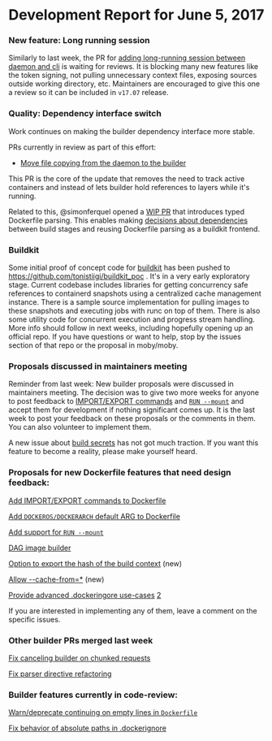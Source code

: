 # Development Report for June 5, 2017

### New feature: Long running session

Similarly to last week, the PR for [adding long-running session between daemon and cli](https://github.com/helmutkemper/moby/pull/32677) is waiting for reviews.  It is blocking many new features like the token signing, not pulling unnecessary context files, exposing sources outside working directory, etc. Maintainers are encouraged to give this one a review so it can be included in `v17.07` release.


### Quality: Dependency interface switch

Work continues on making the builder dependency interface more stable.

PRs currently in review as part of this effort:

- [Move file copying from the daemon to the builder](https://github.com/helmutkemper/moby/pull/33454)

This PR is the core of the update that removes the need to track active containers and instead of lets builder hold references to layers while it's running.

Related to this, @simonferquel opened a [WIP PR](https://github.com/helmutkemper/moby/pull/33492) that introduces typed Dockerfile parsing. This enables making [decisions about dependencies](https://github.com/helmutkemper/moby/issues/32550#issuecomment-297867334) between build stages and reusing Dockerfile parsing as a buildkit frontend.

### Buildkit

Some initial proof of concept code for [buildkit](https://github.com/helmutkemper/moby/issues/32925) has been pushed to https://github.com/tonistiigi/buildkit_poc . It's in a very early exploratory stage. Current codebase includes libraries for getting concurrency safe references to containerd snapshots using a centralized cache management instance. There is a sample source implementation for pulling images to these snapshots and executing jobs with runc on top of them. There is also some utility code for concurrent execution and progress stream handling. More info should follow in next weeks, including hopefully opening up an official repo. If you have questions or want to help, stop by the issues section of that repo or the proposal in moby/moby.

### Proposals discussed in maintainers meeting

Reminder from last week: New builder proposals were discussed in maintainers meeting. The decision was to give two more weeks for anyone to post feedback to [IMPORT/EXPORT commands](https://github.com/helmutkemper/moby/issues/32100) and [`RUN --mount`](https://github.com/helmutkemper/moby/issues/32507) and accept them for development if nothing significant comes up. It is the last week to post your feedback on these proposals or the comments in them. You can also volunteer to implement them.

A new issue about [build secrets](https://github.com/helmutkemper/moby/issues/33343) has not got much traction. If you want this feature to become a reality, please make yourself heard.

### Proposals for new Dockerfile features that need design feedback:

[Add IMPORT/EXPORT commands to Dockerfile](https://github.com/helmutkemper/moby/issues/32100)

[Add `DOCKEROS/DOCKERARCH` default ARG to Dockerfile](https://github.com/helmutkemper/moby/issues/32487)

[Add support for `RUN --mount`](https://github.com/helmutkemper/moby/issues/32507)

[DAG image builder](https://github.com/helmutkemper/moby/issues/32550)

[Option to export the hash of the build context](https://github.com/helmutkemper/moby/issues/32963) (new)

[Allow --cache-from=*](https://github.com/helmutkemper/moby/issues/33002#issuecomment-299041162) (new)

[Provide advanced .dockeringore use-cases](https://github.com/helmutkemper/moby/issues/12886) [2](https://github.com/helmutkemper/moby/issues/12886#issuecomment-306247989)

If you are interested in implementing any of them, leave a comment on the specific issues.

### Other builder PRs merged last week

[Fix canceling builder on chunked requests](https://github.com/helmutkemper/moby/pull/33363)

[Fix parser directive refactoring](https://github.com/helmutkemper/moby/pull/33436)

### Builder features currently in code-review:

[Warn/deprecate continuing on empty lines in `Dockerfile`](https://github.com/helmutkemper/moby/pull/29161)

[Fix behavior of absolute paths in .dockerignore](https://github.com/helmutkemper/moby/pull/32088)